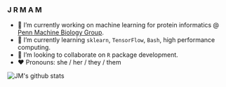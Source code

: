 ### J R M A M

- 🔭 I’m currently working on machine learning for protein informatics @ [Penn Machine Biology Group](https://delafuentelab.seas.upenn.edu).
- 🌱 I’m currently learning ```sklearn```, ```TensorFlow```, ```Bash```, high performance computing.
- 👯 I’m looking to collaborate on ```R``` package development.
- :heart: Pronouns: she / her / they / them

![JM's github stats](https://github-readme-stats.vercel.app/api?username=jmaasch&hide=contribs,prs,issues&count_private=true&theme=onedark)



<!-- Icons -->
[2.2]: https://raw.githubusercontent.com/MartinHeinz/MartinHeinz/master/linkedin-3-16.png (LinkedIn icon without padding)
<!-- Links to your social media accounts -->
[2]: https://www.linkedin.com/in/jmaasch
